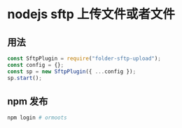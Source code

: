 # nodejs sftp 上传文件或者文件

## 用法

```js
const SftpPlugin = require("folder-sftp-upload");
const config = {};
const sp = new SftpPlugin({ ...config });
sp.start();
```

## npm 发布

```bash
npm login # ormoots
```

